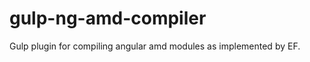 gulp-ng-amd-compiler
====================

Gulp plugin for compiling angular amd modules as implemented by EF.
